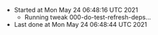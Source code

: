   - Started at Mon May 24 06:48:16 UTC 2021
    - Running tweak 000-do-test-refresh-deps...
  - Last done at Mon May 24 06:48:44 UTC 2021
